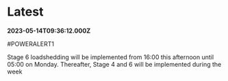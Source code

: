 # Latest

**2023-05-14T09:36:12.000Z**

\#POWERALERT1

Stage 6 loadshedding will be implemented from 16:00 this afternoon until 05:00 on Monday.
Thereafter, Stage 4 and 6 will be implemented during the week
